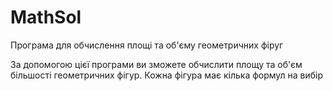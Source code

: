 # MathSol
Програма для обчислення площі та об'єму геометричних фіруг

За допомогою цієї програми ви зможете обчислити площу та об'єм більшості геометричних фігур. Кожна фігура має кілька формул на вибір
